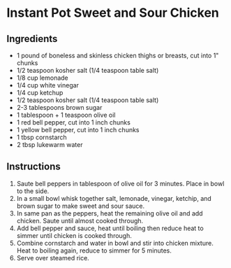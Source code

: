 # Instant Pot Sweet and Sour Chicken

## Ingredients
- 1 pound of boneless and skinless chicken thighs or breasts, cut into 1" chunks
- 1/2 teaspoon kosher salt (1/4 teaspoon table salt)
- 1/8 cup lemonade
- 1/4 cup white vinegar
- 1/4 cup ketchup
- 1/2 teaspoon kosher salt (1/4 teaspoon table salt)
- 2-3 tablespoons brown sugar
- 1 tablespoon + 1 teaspoon olive oil
- 1 red bell pepper, cut into 1 inch chunks
- 1 yellow bell pepper, cut into 1 inch chunks
- 1 tbsp cornstarch
- 2 tbsp lukewarm water

## Instructions
1. Saute bell peppers in tablespoon of olive oil for 3 minutes. Place in bowl to the side.
2. In a small bowl whisk together salt, lemonade, vinegar, ketchip, and brown sugar to make sweet and sour sauce.
3. In same pan as the peppers, heat the remaining olive oil and add chicken. Saute until almost cooked through.
4.  Add bell pepper and sauce, heat until boiling then reduce heat to simmer until chicken is cooked through.
5. Combine cornstarch and water in bowl and stir into chicken mixture. Heat to boiling again, reduce to simmer for 5 minutes.
6. Serve over steamed rice.
